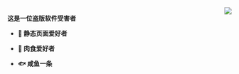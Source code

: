 <img align="right" src="https://github-readme-stats.vercel.app/api/top-langs/?username=sogadm&layout=compact" />

**这是一位盗版软件受害者**

- **🚀 静态页面爱好者**

- **:meat_on_bone: 肉食爱好者**

- **🐟️ 咸鱼一条**